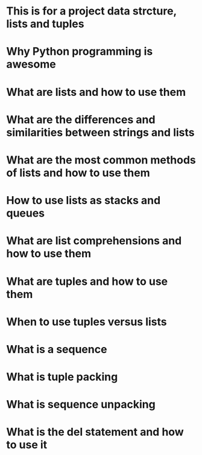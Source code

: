 # This is for a project data strcture, lists and tuples
# Why Python programming is awesome
# What are lists and how to use them
# What are the differences and similarities between strings and lists
# What are the most common methods of lists and how to use them
# How to use lists as stacks and queues
# What are list comprehensions and how to use them
# What are tuples and how to use them
# When to use tuples versus lists
# What is a sequence
# What is tuple packing
# What is sequence unpacking
# What is the del statement and how to use it

